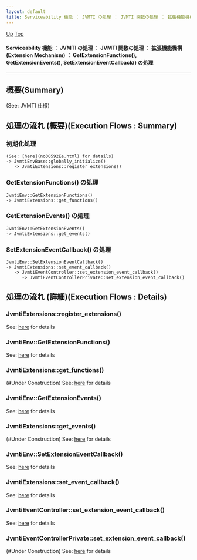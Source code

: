 ```yaml
---
layout: default
title: Serviceability 機能 ： JVMTI の処理 ： JVMTI 関数の処理 ： 拡張機能機構 (Extension Mechanism) ： GetExtensionFunctions(), GetExtensionEvents(), SetExtensionEventCallback() の処理  
---
```

[Up](nohaLVGLDe.html) [Top](../index.html)

#### Serviceability 機能 ： JVMTI の処理 ： JVMTI 関数の処理 ： 拡張機能機構 (Extension Mechanism) ： GetExtensionFunctions(), GetExtensionEvents(), SetExtensionEventCallback() の処理  

--- 
## 概要(Summary)
(See: JVMTI 仕様)

## 処理の流れ (概要)(Execution Flows : Summary)
### 初期化処理
```
(See: [here](no30592Ee.html) for details)
-> JvmtiEnvBase::globally_initialize()
   -> JvmtiExtensions::register_extensions()
```

### GetExtensionFunctions() の処理
```
JvmtiEnv::GetExtensionFunctions()
-> JvmtiExtensions::get_functions()
```

### GetExtensionEvents() の処理
```
JvmtiEnv::GetExtensionEvents()
-> JvmtiExtensions::get_events()
```

### SetExtensionEventCallback() の処理
```
JvmtiEnv::SetExtensionEventCallback()
-> JvmtiExtensions::set_event_callback()
   -> JvmtiEventController::set_extension_event_callback()
      -> JvmtiEventControllerPrivate::set_extension_event_callback()
```

## 処理の流れ (詳細)(Execution Flows : Details)
### JvmtiExtensions::register_extensions()
See: [here](no7992DOG.html) for details
### JvmtiEnv::GetExtensionFunctions()
See: [here](no2935Bgs.html) for details
### JvmtiExtensions::get_functions()
(#Under Construction)
See: [here](no2935N-H.html) for details
### JvmtiEnv::GetExtensionEvents()
See: [here](no2935Oqy.html) for details
### JvmtiExtensions::get_events()
(#Under Construction)
See: [here](no2935aIO.html) for details
### JvmtiEnv::SetExtensionEventCallback()
See: [here](no2935A0B.html) for details
### JvmtiExtensions::set_event_callback()
See: [here](no2935nSU.html) for details
### JvmtiEventController::set_extension_event_callback()
See: [here](no2935aPC.html) for details
### JvmtiEventControllerPrivate::set_extension_event_callback()
(#Under Construction)
See: [here](no2935nZI.html) for details






